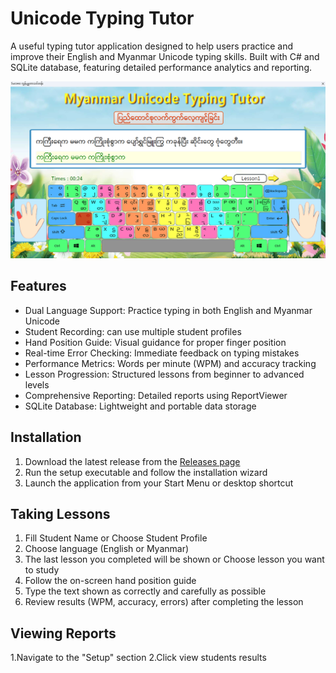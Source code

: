 # Unicode Typing Tutor
A useful typing tutor application designed to help users practice and improve their English and Myanmar Unicode typing skills. Built with C# and SQLite database, featuring detailed performance analytics and reporting.

![TypingTutor.png…](https://github.com/thetnaing-dh/Myanmar-Unicode-Typing-Tutor/blob/7c133438729016d8c6fca354497b7aba322de613/TypingTutor.png)

## Features
* Dual Language Support: Practice typing in both English and Myanmar Unicode
* Student Recording: can use multiple student profiles
* Hand Position Guide: Visual guidance for proper finger position
* Real-time Error Checking: Immediate feedback on typing mistakes
* Performance Metrics: Words per minute (WPM) and accuracy tracking
* Lesson Progression: Structured lessons from beginner to advanced levels
* Comprehensive Reporting: Detailed reports using ReportViewer
* SQLite Database: Lightweight and portable data storage

## Installation
1. Download the latest release from the [Releases page](https://github.com/thetnaing-dh/Myanmar-Unicode-Typing-Tutor/releases/tag/v1.0.0)
2. Run the setup executable and follow the installation wizard
3. Launch the application from your Start Menu or desktop shortcut

## Taking Lessons
1. Fill Student Name or Choose Student Profile
2. Choose language (English or Myanmar)
3. The last lesson you completed will be shown or Choose lesson you want to study
4. Follow the on-screen hand position guide
5. Type the text shown as correctly and carefully as possible
6. Review results (WPM, accuracy, errors) after completing the lesson
## Viewing Reports
1.Navigate to the "Setup" section
2.Click view students results
